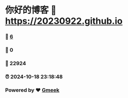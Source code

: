 # 你好的博客 :link: https://20230922.github.io 
### :page_facing_up: [6](https://20230922.github.io/tag.html) 
### :speech_balloon: 0 
### :hibiscus: 22924 
### :alarm_clock: 2024-10-18 23:18:48 
### Powered by :heart: [Gmeek](https://github.com/Meekdai/Gmeek)
